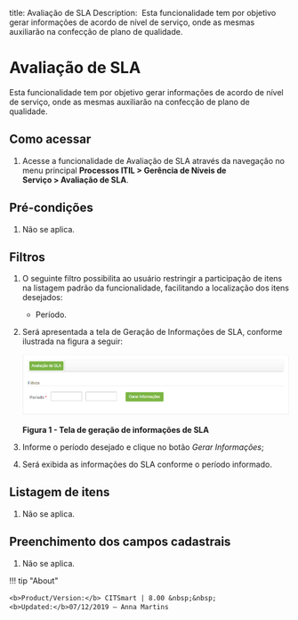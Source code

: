 title: Avaliação de SLA
Description:  Esta funcionalidade tem por objetivo gerar informações de acordo
de nível de serviço, onde as mesmas auxiliarão na confecção de plano de
qualidade.

# Avaliação de SLA

Esta funcionalidade tem por objetivo gerar informações de acordo de nível de
serviço, onde as mesmas auxiliarão na confecção de plano de qualidade.

Como acessar
------------

1.  Acesse a funcionalidade de Avaliação de SLA através da navegação no menu
    principal **Processos ITIL \> Gerência de Níveis de
    Serviço \> Avaliação de SLA**.

Pré-condições
-------------

1.  Não se aplica.

Filtros
-------

1.  O seguinte filtro possibilita ao usuário restringir a participação de itens
    na listagem padrão da funcionalidade, facilitando a localização dos itens
    desejados:

    -   Período.

1.  Será apresentada a tela de Geração de Informações de SLA, conforme ilustrada
    na figura a seguir:

    ![Criar sla](images/sla-evaluation.png)

    **Figura 1 - Tela de geração de informações de SLA**

1.  Informe o período desejado e clique no botão *Gerar Informações*;

2.  Será exibida as informações do SLA conforme o período informado.

Listagem de itens
-----------------

1.  Não se aplica.

Preenchimento dos campos cadastrais
-----------------------------------

1.  Não se aplica.


!!! tip "About"

    <b>Product/Version:</b> CITSmart | 8.00 &nbsp;&nbsp;
    <b>Updated:</b>07/12/2019 – Anna Martins
